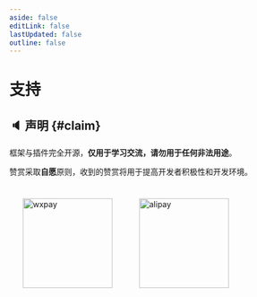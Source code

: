 ```yaml
---
aside: false
editLink: false
lastUpdated: false
outline: false
---
```


# 支持

## 🔈 声明 {#claim}

框架与插件完全开源，**仅用于学习交流，请勿用于任何非法用途**。

赞赏采取**自愿**原则，收到的赞赏将用于提高开发者积极性和开发环境。

<div style="display: flex; flex-wrap: wrap;">
  <div style="display: flex; align-items: center; flex-direction: column;">
    <img src="https://smms.deno.dev/2022/11/16/X2kFMdaxvSc1V5P.jpg" alt="wxpay" width="160px" style="margin: 24px;"/>
  </div>
  <div style="display: flex; align-items: center; flex-direction: column;">
    <img src="https://smms.deno.dev/2022/11/16/vZ4xkCopKRmIFVX.jpg" alt="alipay" width="160px"  style="margin:24px;"/>
  </div>
</div>

